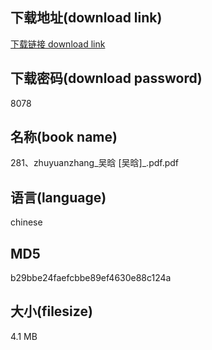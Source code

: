 ## 下载地址(download link)
[下载链接 download link](https://voluble-croquembouche-d321dc.netlify.app/?s=281%E3%80%81zhuyuanzhang_%E5%90%B4%E6%99%97+%5B%E5%90%B4%E6%99%97%5D_.pdf)

## 下载密码(download password)
8078

## 名称(book name)
281、zhuyuanzhang_吴晗 [吴晗]_.pdf.pdf

## 语言(language)
chinese

## MD5
b29bbe24faefcbbe89ef4630e88c124a

## 大小(filesize)
4.1 MB
